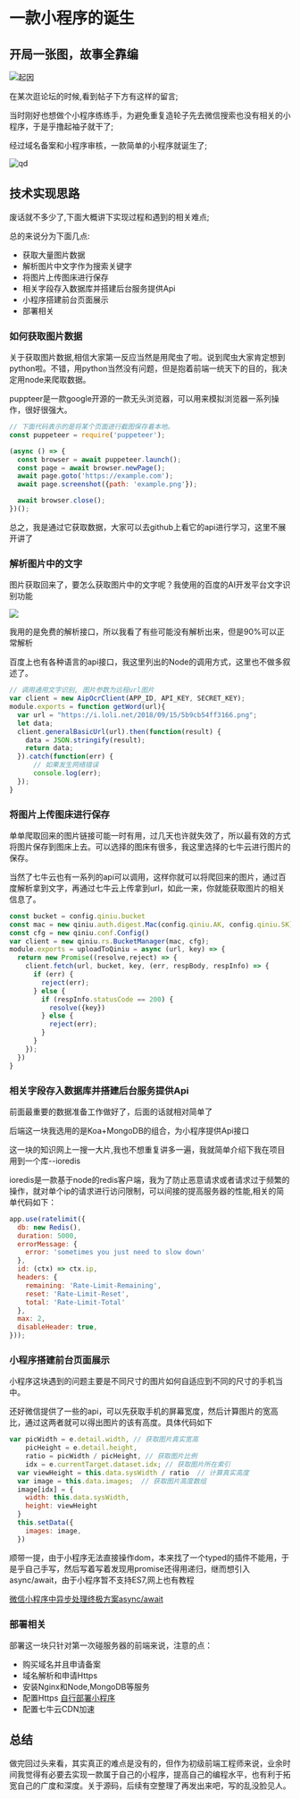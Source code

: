 # 一款小程序的诞生

## 开局一张图，故事全靠编
![起因](https://i.loli.net/2018/09/13/5b9a2f9202a21.jpg)

在某次逛论坛的时候,看到帖子下方有这样的留言;

当时刚好也想做个小程序练练手，为避免重复造轮子先去微信搜索也没有相关的小程序，于是乎撸起袖子就干了;

经过域名备案和小程序审核，一款简单的小程序就诞生了;

![qd](https://i.loli.net/2018/09/14/5b9b17f23b812.jpg) 

## 技术实现思路
废话就不多少了,下面大概讲下实现过程和遇到的相关难点;

总的来说分为下面几点:
- 获取大量图片数据
- 解析图片中文字作为搜索关键字
- 将图片上传图床进行保存
- 相关字段存入数据库并搭建后台服务提供Api
- 小程序搭建前台页面展示
- 部署相关

### 如何获取图片数据
关于获取图片数据,相信大家第一反应当然是用爬虫了啦。说到爬虫大家肯定想到python啦。不错，用python当然没有问题，但是抱着前端一统天下的目的，我决定用node来爬取数据。

puppteer是一款google开源的一款无头浏览器，可以用来模拟浏览器一系列操作，很好很强大。
```js
// 下面代码表示的是将某个页面进行截图保存着本地。
const puppeteer = require('puppeteer');

(async () => {
  const browser = await puppeteer.launch();
  const page = await browser.newPage();
  await page.goto('https://example.com');
  await page.screenshot({path: 'example.png'});

  await browser.close();
})();
```
总之，我是通过它获取数据，大家可以去github上看它的api进行学习，这里不展开讲了

### 解析图片中的文字
图片获取回来了，要怎么获取图片中的文字呢？我使用的百度的AI开发平台文字识别功能

![](https://i.loli.net/2018/09/15/5b9cb54ff3166.png)

我用的是免费的解析接口，所以我看了有些可能没有解析出来，但是90%可以正常解析

百度上也有各种语言的api接口，我这里列出的Node的调用方式，这里也不做多叙述了。

```js
// 调用通用文字识别, 图片参数为远程url图片
var client = new AipOcrClient(APP_ID, API_KEY, SECRET_KEY);
module.exports = function getWord(url){
  var url = "https://i.loli.net/2018/09/15/5b9cb54ff3166.png";
  let data;
  client.generalBasicUrl(url).then(function(result) {
    data = JSON.stringify(result);
    return data;
  }).catch(function(err) {
      // 如果发生网络错误
      console.log(err);
  });
}
```

### 将图片上传图床进行保存
单单爬取回来的图片链接可能一时有用，过几天也许就失效了，所以最有效的方式将图片保存到图床上去。可以选择的图床有很多，我这里选择的七牛云进行图片的保存。

当然了七牛云也有一系列的api可以调用，这样你就可以将爬回来的图片，通过百度解析拿到文字，再通过七牛云上传拿到url，如此一来，你就能获取图片的相关信息了。

```js
const bucket = config.qiniu.bucket
const mac = new qiniu.auth.digest.Mac(config.qiniu.AK, config.qiniu.SK);
const cfg = new qiniu.conf.Config()
var client = new qiniu.rs.BucketManager(mac, cfg);
module.exports = uploadToQiniu = async (url, key) => {
  return new Promise((resolve,reject) => {
    client.fetch(url, bucket, key, (err, respBody, respInfo) => {
      if (err) {
        reject(err);
      } else {
        if (respInfo.statusCode == 200) {
          resolve({key})
        } else {
          reject(err);
        }
      }
    });
  })
}
```

### 相关字段存入数据库并搭建后台服务提供Api
前面最重要的数据准备工作做好了，后面的话就相对简单了

后端这一块我选用的是Koa+MongoDB的组合，为小程序提供Api接口

这一块的知识网上一搜一大片,我也不想重复讲多一遍，我就简单介绍下我在项目用到一个库--ioredis

ioredis是一款基于node的redis客户端，我为了防止恶意请求或者请求过于频繁的操作，就对单个ip的请求进行访问限制，可以间接的提高服务器的性能,相关的简单代码如下：
```js
app.use(ratelimit({
  db: new Redis(),
  duration: 5000,
  errorMessage: {
    error: 'sometimes you just need to slow down'
  },
  id: (ctx) => ctx.ip,
  headers: {
    remaining: 'Rate-Limit-Remaining',
    reset: 'Rate-Limit-Reset',
    total: 'Rate-Limit-Total'
  },
  max: 2,
  disableHeader: true,
}));
```

### 小程序搭建前台页面展示
小程序这块遇到的问题主要是不同尺寸的图片如何自适应到不同的尺寸的手机当中。

还好微信提供了一些的api，可以先获取手机的屏幕宽度，然后计算图片的宽高比，通过这两者就可以得出图片的该有高度。具体代码如下
```js
var picWidth = e.detail.width, // 获取图片真实宽高
    picHeight = e.detail.height,
    ratio = picWidth / picHeight, // 获取图片比例
    idx = e.currentTarget.dataset.idx; // 获取图片所在索引
  var viewHeight = this.data.sysWidth / ratio  // 计算真实高度
  var image = this.data.images;  // 获取图片高度数组
  image[idx] = {
    width: this.data.sysWidth,
    height: viewHeight
  }
  this.setData({
    images: image,
  })
```
顺带一提，由于小程序无法直接操作dom，本来找了一个typed的插件不能用，于是乎自己手写，然后写着写着发现用promise还得用递归，继而想引入async/await，由于小程序暂不支持ES7,网上也有教程

[微信小程序中异步处理终极方案async/await](https://www.jianshu.com/p/270f129e5af3)

### 部署相关
部署这一块只针对第一次碰服务器的前端来说，注意的点：
- 购买域名并且申请备案
- 域名解析和申请Https
- 安装Nginx和Node,MongoDB等服务
- 配置Https  [自行部署小程序](https://github.com/tencentyun/wafer2-startup/wiki/%E8%87%AA%E8%A1%8C%E9%83%A8%E7%BD%B2)
- 配置七牛云CDN加速

## 总结
做完回过头来看，其实真正的难点是没有的，但作为初级前端工程师来说，业余时间我觉得有必要去实现一款属于自己的小程序，提高自己的编程水平，也有利于拓宽自己的广度和深度。关于源码，后续有空整理了再发出来吧，写的乱没脸见人。